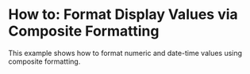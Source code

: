 # How to: Format Display Values via Composite Formatting


<p>This example shows how to format numeric and date-time values using composite formatting.</p><br />


<br/>


